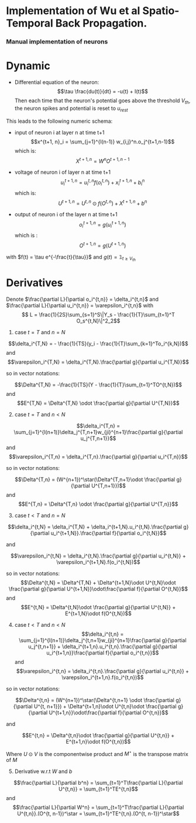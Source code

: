 # Implementation of Wu et al Spatio-Temporal Back Propagation.
### Manual implementation of neurons

# Dynamic

* Differential equation of the neuron:
$$\tau \frac{du(t)}{dt} = -u(t) + I(t)$$
Then each time that the neuron's potential goes above the threshold $V_{th}$,
the neuron spikes and potential is reset to $u_{rest}$

 This leads to the following numeric schema:


* input of neuron i at layer n at time t+1
$$x^{t+1, n}_i = \sum_{j=1}^{l(n-1)} w_{i,j}^n.o_j^{t+1,n-1}$$
which is:
$$X^{t+1,n}=W^nO^{t+1,n-1}$$

* voltage of neuron i of layer n at time t+1
$$u_i^{t+1, n}= u_i^{t, n}f(o_i^{t,n})+x_i^{t+1, n} + b_i^n$$
which is:
$$U^{t+1,n} = U^{t,n}\odot f(O^{t,n}) + X^{t+1, n} + b^n$$

* output of neuron i of the layer n at time t+1
$$o_i^{t+1, n} = g(u_i^{t+1, n})$$
which is :
$$O^{t+1, n}=g(U^{t+1, n})$$

with $f(t) = \tau e^{-\frac{t}{\tau}}$ and $g(t) = \mathbb{1}_{t\geqslant V_{th}}$

# Derivatives

Denote $\frac{\partial L}{\partial o_i^{t,n}} = \delta_i^{t,n}$ and $\frac{\partial L}{\partial u_i^{t,n}} = \varepsilon_i^{t,n}$
with
$$ L = \frac{1}{2S}\sum_{s=1}^S\|Y_s - \frac{1}{T}\sum_{t=1}^T O_s^{t,N}\|^2_2$$

1. case $t=T$ and $n=N$

$$\delta_i^{T,N} = - \frac{1}{TS}(y_i - \frac{1}{T}\sum_{k=1}^To_i^{k,N})$$
and
$$\varepsilon_i^{T,N} = \delta_i^{T,N}.\frac{\partial g}{\partial u_i^{T,N}}$$

so in vector notations:

$$\Delta^{T,N} = -\frac{1}{TS}(Y - \frac{1}{T}\sum_{t=1}^TO^{t,N})$$
and
$$E^{T,N} = \Delta^{T,N} \odot \frac{\partial g}{\partial U^{T,N}}$$

2. case $t=T$ and $n < N$

$$\delta_i^{T,n} = \sum_{j=1}^{l(n+1)}\delta_j^{T,n+1}w_{ji}^{n+1}\frac{\partial g}{\partial u_j^{T,n+1}}$$
and
$$\varepsilon_i^{T,n} = \delta_i^{T,n}.\frac{\partial g}{\partial u_i^{T,n}}$$

so in vector notations:

$$\Delta^{T,n} = (W^{n+1})^\star(\Delta^{T,n+1}\odot \frac{\partial g}{\partial U^{T,n+1}})$$
and
$$E^{T,n} = \Delta^{T,n} \odot \frac{\partial g}{\partial U^{T,n}}$$


3. case $t<T$ and $n=N$

$$\delta_i^{t,N} = \delta_i^{T,N} + \delta_i^{t+1,N}.u_i^{t,N}.\frac{\partial g}{\partial u_i^{t+1,N}}.\frac{\partial f}{\partial o_i^{t,N}}$$

and

$$\varepsilon_i^{t,N} = \delta_i^{t,N}.\frac{\partial g}{\partial u_i^{t,N}} + \varepsilon_i^{t+1,N}.f(o_i^{t,N})$$

so in vector notations:
$$\Delta^{t,N} = \Delta^{T,N} + \Delta^{t+1,N}\odot U^{t,N}\odot \frac{\partial g}{\partial U^{t+1,N}}\odot\frac{\partial f}{\partial O^{t,N}}$$
and
$$E^{t,N} = \Delta^{t,N}\odot \frac{\partial g}{\partial U^{t,N}} + E^{t+1,N}\odot f(O^{t,N})$$

4. case $t<T$ and $n<N$
$$\delta_i^{t,n} = \sum_{j=1}^{l(n+1)}\delta_j^{t,n+1}w_{ji}^{n+1}\frac{\partial g}{\partial u_j^{t,n+1}} + \delta_i^{t+1,n}.u_i^{t,n}.\frac{\partial g}{\partial u_i^{t+1,n}}\frac{\partial f}{\partial o_i^{t,n}}$$
and
$$\varepsilon_i^{t,n} = \delta_i^{t,n}.\frac{\partial g}{\partial u_i^{t,n}} + \varepsilon_i^{t+1,n}.f(o_i^{t,n})$$

so in vector notations:

$$\Delta^{t,n} = (W^{n+1})^\star(\Delta^{t,n+1} \odot \frac{\partial g}{\partial U^{t, n+1}}) + \Delta^{t+1,n}\odot U^{t,n}\odot \frac{\partial g}{\partial U^{t+1,n}}\odot\frac{\partial f}{\partial O^{t,n}}$$

and

$$E^{t,n} = \Delta^{t,n}\odot \frac{\partial g}{\partial U^{t,n}} + E^{t+1,n}\odot f(O^{t,n})$$

Where $U\odot V$ is the componentwise product and $M^\star$ is the transpose matrix of $M$

5. Derivative w.r.t $W$ and $b$

$$\frac{\partial L}{\partial b^n} = \sum_{t=1}^T\frac{\partial L}{\partial U^{t,n}} = \sum_{t=1}^TE^{t,n}$$
and
$$\frac{\partial L}{\partial W^n} = \sum_{t=1}^T\frac{\partial L}{\partial U^{t,n}}.(O^{t, n-1})^\star = \sum_{t=1}^TE^{t,n}.(O^{t, n-1})^\star$$
